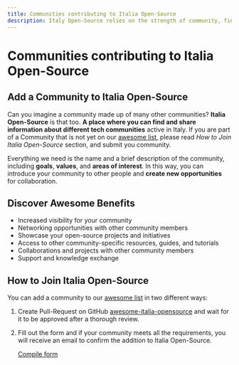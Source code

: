 ```yaml
---
title: Communities contributing to Italia Open-Source
description: Italy Open-Source relies on the strength of community, find out who has contributed to this project, and how you can contribute too
---
```


# Communities contributing to Italia Open-Source

## Add a Community to Italia Open-Source
Can you imagine a community made up of many other communities? **Italia Open-Source** is that too. **A place where you can find and share information about different tech communities** active in Italy. If you are part of a Community that is not yet on our [awesome list](/communities), please read *How to Join Italia Open-Source* section, and submit you community.

Everything we need is the name and a brief description of the community, including **goals**, **values**, and **areas of interest**. In this way, you can introduce your community to other people and **create new opportunities** for collaboration.

## Discover Awesome Benefits

- Increased visibility for your community
- Networking opportunities with other community members
- Showcase your open-source projects and initiatives
- Access to other community-specific resources, guides, and tutorials
- Collaborations and projects with other community members
- Support and knowledge exchange

## How to Join Italia Open-Source

You can add a community to our [awesome list](/communities) in two different ways:

1. Create Pull-Request on GitHub [awesome-italia-opensource](https://github.com/italia-opensource/awesome-italia-opensource) and wait for it to be approved after a thorough review.
2. Fill out the form and if your community meets all the requirements, you will receive an email to confirm the addition to Italia Open-Source.

    [Compile form](https://forms.gle/UYjxac5HLBWeLJ1ZA)